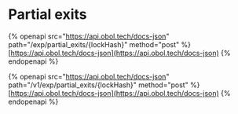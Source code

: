 # Partial exits

{% openapi src="https://api.obol.tech/docs-json" path="/exp/partial_exits/{lockHash}" method="post" %}
[https://api.obol.tech/docs-json](https://api.obol.tech/docs-json)
{% endopenapi %}

{% openapi src="https://api.obol.tech/docs-json" path="/v1/exp/partial_exits/{lockHash}" method="post" %}
[https://api.obol.tech/docs-json](https://api.obol.tech/docs-json)
{% endopenapi %}
